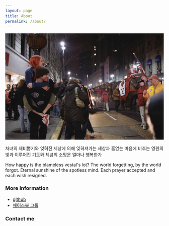 ```yaml
---
layout: page
title: About
permalink: /about/
---
```


![이터널선샤인](https://raw.githubusercontent.com/psybrary/psybrary.github.io/master/images/psybrary.jpg)

처녀의 제비뽑기와
잊혀진 세상에 의해 잊혀져가는 세상과
흠없는 마음에 비추는 영원의 빛과
이루어진 기도와
체념의 소망은 얼마나 행복한가

How happy is the blameless vestal's lot?
The world forgetting, by the world forgot.
Eternal sunshine of the spotless mind.
Each prayer accepted and each wish resigned.


### More Information

* [github](https://github.com/psybrary/psybrary.github.io)
* [페이스북 그룹](https://www.facebook.com/groups/psybrary)


### Contact me
